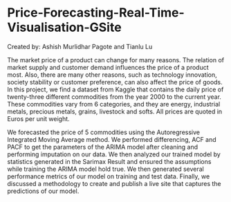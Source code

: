 # Price-Forecasting-Real-Time-Visualisation-GSite

Created by: Ashish Murlidhar Pagote and Tianlu Lu

The market price of a product can change for many reasons. The relation of market supply and customer demand influences the price of a product most. Also, there are many other reasons, such as technology innovation, society stability or customer preference, can also affect the price of goods.
In this project, we find a dataset from Kaggle that contains the daily price of twenty-three different commodities from the year 2000 to the current year. These commodities vary from 6 categories, and they are energy, industrial metals, precious metals, grains, livestock and softs. All prices are quoted in Euros per unit weight.

We forecasted the price of 5 commodities using the Autoregressive Integrated Moving Average method. We performed differencing, ACF and PACF to get the parameters of the ARIMA model after cleaning and performing imputation on our data. We then analyzed our trained model by statistics generated in the Sarimax Result and ensured the assumptions while training the ARIMA model hold true. We then generated several performance metrics of our model on training and test data. Finally, we discussed a methodology to create and publish a live site that captures the predictions of our model.


